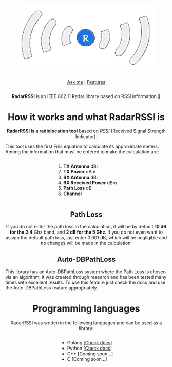 <div align="center" style="display:grid;place-items:center;">
<p>
    <img src="https://github.com/ANDRVV/RadarRSSI/blob/main/images/RadarRSSI-logo.png?raw=true" width=425.5 height=202.5 alt="Gapcast logo">
</p>

[Ask me](mailto:vaccaro.andrea45@gmail.com) | [Features](https://github.com/ANDRVV/RadarRSSI#features)

</div>
<p align="center"><strong>RadarRSSI</strong> is an IEEE 802.11 Radar library based on RSSI information 📶</p>

<h1 align="center">How it works and what RadarRSSI is</h1>

<p align="center"><strong>RadarRSSI is a radiolocation tool</strong> based on <i>RSSI</i> (Received Signal Strength Indicator).</p>

<p>This tool uses the first Friis equation to calculate its approximate meters. Among the information that must be entered to make the calculation are:</p>

<div align="left" style="display:grid;place-items:center;">
    <ol>
        <li><strong>TX Antenna</strong> dBi</li>
        <li><strong>TX Power</strong> dBm</li>
        <li><strong>RX Antenna</strong> dBi</li>
        <li><strong>RX Received Power</strong> dBm</li>
        <li><strong>Path Loss</strong> dB</li>
        <li><strong>Channel</strong></li>
    </ol>
</div>

<h2 align="center">Path Loss</h2>

<p align="center">If you do not enter the path loss in the calculation, it will be by default <strong>10 dB for the 2.4</strong> Ghz band, and <strong>2 dB for the 5 Ghz</strong>. If you do not even want to assign the default path loss, just enter 0.001 dB, which will be negligible and no changes will be made in the calculation.</p>

<h2 align="center">Auto-DBPathLoss</h2>

<p>This library has an Auto-DBPathLoss system where the Path Loss is chosen via an algorithm, it was created through research and has been tested many times with excellent results. To use this feature just check the docs and use the Auto-DBPathLoss feature appropriately.</p>

<h1 align="center">Programming languages</h1>

<p align="center">RadarRSSI was written in the following languages and can be used as a library:</p>

<div align="left" style="display:grid;place-items:center;">
    <ul>
        <li>Golang [<a href="https://github.com/ANDRVV/RadarRSSI/tree/main/src/Go">Check docs</a>]</li>
        <li>Python [<a href="https://github.com/ANDRVV/RadarRSSI/tree/main/src/Python">Check docs</a>]</li>
        <li>C++ [Coming soon...]</li>
        <li>C [Coming soon...]</li>
    </ul>
</div>
